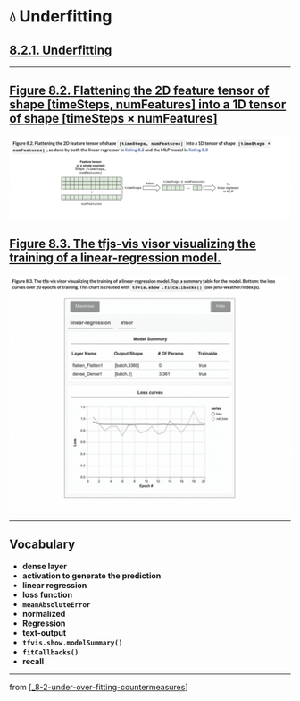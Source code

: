 # 💧 Underfitting

## [**8.2.1.** Underfitting](https://livebook.manning.com/book/deep-learning-with-javascript/chapter-8/30)

---

## [**Figure 8.2.** Flattening the 2D feature tensor of shape [timeSteps, numFeatures] into a 1D tensor of shape [timeSteps × numFeatures]](https://livebook.manning.com/book/deep-learning-with-javascript/chapter-8/ch08fig02)

<img src="../../../assets/figures/Figure_8-2.png">

## [**Figure 8.3.** The tfjs-vis visor visualizing the training of a linear-regression model.](https://livebook.manning.com/book/deep-learning-with-javascript/chapter-8/ch08fig03)

<img src="../../../assets/figures/Figure_8-3.png">

---

## **Vocabulary**

- **dense layer**
- **activation to generate the prediction**
- **linear regression**
- **loss function**
- **`meanAbsoluteError`**
- **normalized**
- **Regression**
- **text-output**
- **`tfvis.show.modelSummary()`**
- **`fitCallbacks()`**
- **recall**

<link rel="stylesheet" type="text/css" media="all" href="../../../assets/css/custom.css" />

---

from [[_8-2-under-over-fitting-countermeasures]]

[//begin]: # "Autogenerated link references for markdown compatibility"
[_8-2-under-over-fitting-countermeasures]: _8-2-under-over-fitting-countermeasures.md "💧 Under Over Fit Counter Measures"
[//end]: # "Autogenerated link references"
